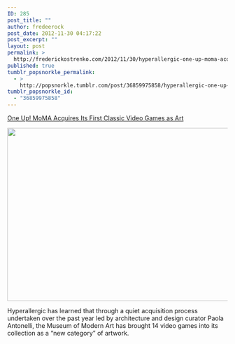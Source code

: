 ```yaml
---
ID: 285
post_title: ""
author: fredeerock
post_date: 2012-11-30 04:17:22
post_excerpt: ""
layout: post
permalink: >
  http://frederickostrenko.com/2012/11/30/hyperallergic-one-up-moma-acquires-its-first/
published: true
tumblr_popsnorkle_permalink:
  - >
    http://popsnorkle.tumblr.com/post/36859975858/hyperallergic-one-up-moma-acquires-its-first
tumblr_popsnorkle_id:
  - "36859975858"
---
```

<a href="http://hyperallergic.com/61133/one-up-moma-acquires-its-first-classic-video-games-as-art/">One Up! MoMA Acquires Its First Classic Video Games as Art</a>

<img class="alignnone" alt="" src="http://hyperallergic.wpengine.netdna-cdn.com/wp-content/uploads/2012/11/mariobros_fulltop.jpg" width="640" height="396" />

Hyperallergic has learned that through a quiet acquisition process undertaken over the past year led by architecture and design curator Paola Antonelli, the Museum of Modern Art has brought 14 video games into its collection as a “new category” of artwork.